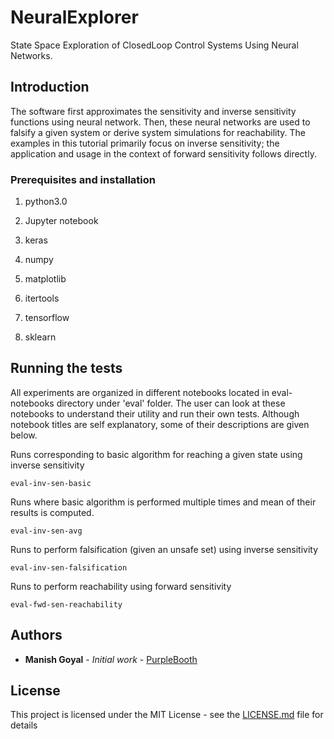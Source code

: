 # NeuralExplorer

State Space Exploration of ClosedLoop Control Systems Using Neural Networks.

## Introduction
The software first approximates the sensitivity and inverse sensitivity functions using neural network.
Then, these neural networks are used to falsify a given system or derive system simulations for reachability.
The examples in this tutorial primarily focus on inverse sensitivity; the application and usage in the context 
of forward sensitivity follows directly.

### Prerequisites and installation

1) python3.0

2) Jupyter notebook

3) keras

4) numpy

5) matplotlib

6) itertools

7) tensorflow

8) sklearn


## Running the tests

All experiments are organized in different notebooks located in eval-notebooks directory under 'eval' folder.
The user can look at these notebooks to understand their utility and run their own tests.
Although notebook titles are self explanatory, some of their descriptions are given below.

Runs corresponding to basic algorithm for reaching a given state using inverse sensitivity
```
eval-inv-sen-basic
```

Runs where basic algorithm is performed multiple times and mean of their results is computed.
```
eval-inv-sen-avg
```

Runs to perform falsification (given an unsafe set) using inverse sensitivity
```
eval-inv-sen-falsification
```

Runs to perform reachability using forward sensitivity
```
eval-fwd-sen-reachability
```

## Authors

* **Manish Goyal** - *Initial work* - [PurpleBooth](https://github.com/mag16154)


## License

This project is licensed under the MIT License - see the [LICENSE.md](LICENSE.md) file for details

